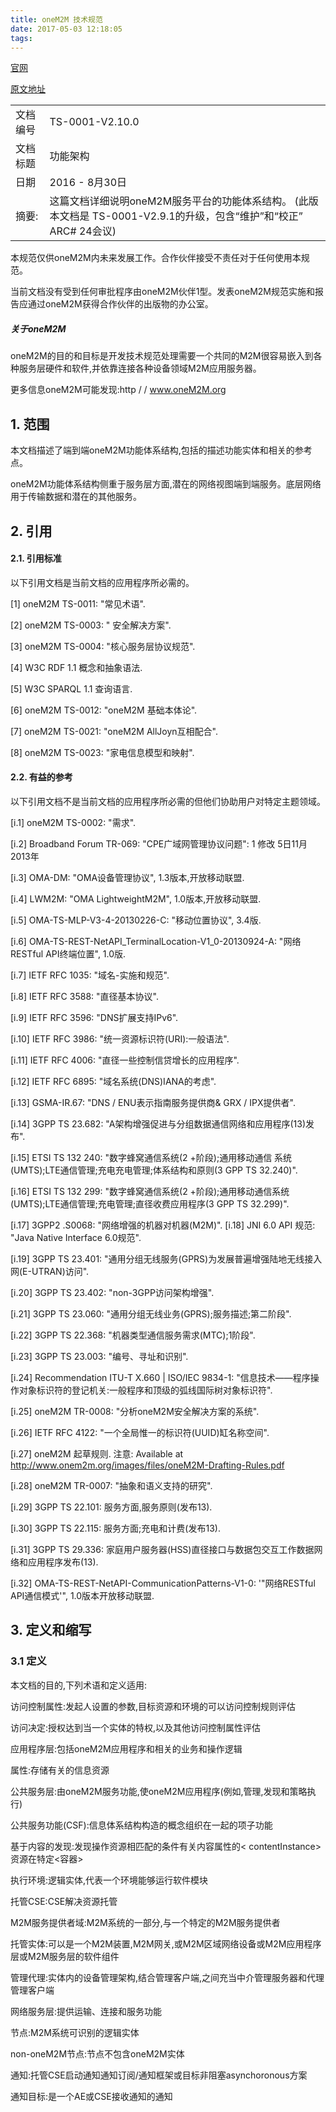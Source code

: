 ```yaml
---
title: oneM2M 技术规范
date: 2017-05-03 12:18:05
tags:
---
```


[官网](http://www.onem2m.org/)

[原文地址](http://www.onem2m.org/images/files/deliverables/Release2/TS-0001-%20Functional_Architecture-V2_10_0.pdf)

|    |    |
| -- | -- |
| 文档编号 | TS-0001-V2.10.0 |
| 文档标题 | 功能架构 |
| 日期 | 2016 - 8月30日 |
| 摘要: | 这篇文档详细说明oneM2M服务平台的功能体系结构。 (此版本文档是 TS-0001-V2.9.1的升级，包含“维护”和“校正” ARC# 24会议) |

本规范仅供oneM2M内未来发展工作。合作伙伴接受不责任对于任何使用本规范。

当前文档没有受到任何审批程序由oneM2M伙伴1型。发表oneM2M规范实施和报告应通过oneM2M获得合作伙伴的出版物的办公室。

##### 关于oneM2M
oneM2M的目的和目标是开发技术规范处理需要一个共同的M2M很容易嵌入到各种服务层硬件和软件,并依靠连接各种设备领域M2M应用服务器。

更多信息oneM2M可能发现:http / / www.oneM2M.org

## 1. 范围
本文档描述了端到端oneM2M功能体系结构,包括的描述功能实体和相关的参考点。

oneM2M功能体系结构侧重于服务层方面,潜在的网络视图端到端服务。底层网络用于传输数据和潜在的其他服务。

## 2. 引用
#### 2.1. 引用标准
以下引用文档是当前文档的应用程序所必需的。

[1] oneM2M TS-0011: "常见术语".

[2] oneM2M TS-0003: " 安全解决方案".

[3] oneM2M TS-0004: "核心服务层协议规范".

[4] W3C RDF 1.1 概念和抽象语法.

[5] W3C SPARQL 1.1 查询语言.

[6] oneM2M TS-0012: "oneM2M 基础本体论".

[7] oneM2M TS-0021: "oneM2M AllJoyn互相配合".

[8] oneM2M TS-0023: "家电信息模型和映射".

#### 2.2. 有益的参考
以下引用文档不是当前文档的应用程序所必需的但他们协助用户对特定主题领域。

[i.1] oneM2M TS-0002: "需求".

[i.2] Broadband Forum TR-069: "CPE广域网管理协议问题": 1 修改 5日11月2013年

[i.3] OMA-DM: "OMA设备管理协议", 1.3版本,开放移动联盟.

[i.4] LWM2M: "OMA LightweightM2M", 1.0版本,开放移动联盟.

[i.5] OMA-TS-MLP-V3-4-20130226-C: "移动位置协议", 3.4版.

[i.6] OMA-TS-REST-NetAPI_TerminalLocation-V1_0-20130924-A: "网络RESTful API终端位置", 1.0版.

[i.7] IETF RFC 1035: "域名-实施和规范".

[i.8] IETF RFC 3588: "直径基本协议".

[i.9] IETF RFC 3596: "DNS扩展支持IPv6".

[i.10] IETF RFC 3986: "统一资源标识符(URI):一般语法".

[i.11] IETF RFC 4006: "直径一些控制信贷增长的应用程序".

[i.12] IETF RFC 6895: "域名系统(DNS)IANA的考虑".

[i.13] GSMA-IR.67: "DNS / ENU表示指南服务提供商& GRX / IPX提供者".

[i.14] 3GPP TS 23.682: "A架构增强促进与分组数据通信网络和应用程序(13)发布".

[i.15] ETSI TS 132 240: "数字蜂窝通信系统(2 +阶段);通用移动通信
系统(UMTS);LTE通信管理;充电充电管理;体系结构和原则(3 GPP TS 32.240)".

[i.16] ETSI TS 132 299: "数字蜂窝通信系统(2 +阶段);通用移动通信系统(UMTS);LTE通信管理;充电管理;直径收费应用程序(3 GPP TS 32.299)".

[i.17] 3GPP2 .S0068: "网络增强的机器对机器(M2M)".
[i.18] JNI 6.0 API 规范: "Java Native Interface 6.0规范".

[i.19] 3GPP TS 23.401: "通用分组无线服务(GPRS)为发展普遍增强陆地无线接入网(E-UTRAN)访问".

[i.20] 3GPP TS 23.402: "non-3GPP访问架构增强".

[i.21] 3GPP TS 23.060: "通用分组无线业务(GPRS);服务描述;第二阶段".

[i.22] 3GPP TS 22.368: "机器类型通信服务需求(MTC);1阶段".

[i.23] 3GPP TS 23.003: "编号、寻址和识别".

[i.24] Recommendation ITU-T X.660 | ISO/IEC 9834-1: "信息技术——程序操作对象标识符的登记机关:一般程序和顶级的弧线国际树对象标识符".

[i.25] oneM2M TR-0008: "分析oneM2M安全解决方案的系统".

[i.26] IETF RFC 4122: "一个全局惟一的标识符(UUID)缸名称空间".

[i.27] oneM2M 起草规则.
注意: Available at http://www.onem2m.org/images/files/oneM2M-Drafting-Rules.pdf

[i.28] oneM2M TR-0007: "抽象和语义支持的研究".

[i.29] 3GPP TS 22.101: 服务方面,服务原则(发布13).

[i.30] 3GPP TS 22.115: 服务方面;充电和计费(发布13).

[i.31] 3GPP TS 29.336: 家庭用户服务器(HSS)直径接口与数据包交互工作数据网络和应用程序发布(13).

[i.32] OMA-TS-REST-NetAPI-CommunicationPatterns-V1-0: '"网络RESTful API通信模式'", 1.0版本开放移动联盟.

## 3. 定义和缩写

### 3.1 定义
本文档的目的,下列术语和定义适用:

访问控制属性:发起人设置的参数,目标资源和环境的可以访问控制规则评估

访问决定:授权达到当一个实体的特权,以及其他访问控制属性评估

应用程序层:包括oneM2M应用程序和相关的业务和操作逻辑

属性:存储有关的信息资源

公共服务层:由oneM2M服务功能,使oneM2M应用程序(例如,管理,发现和策略执行)

公共服务功能(CSF):信息体系结构构造的概念组织在一起的项子功能

基于内容的发现:发现操作<contentInstance>资源相匹配的条件有关内容属性的< contentInstance>资源在特定<容器>

执行环境:逻辑实体,代表一个环境能够运行软件模块

托管CSE:CSE解决资源托管

M2M服务提供者域:M2M系统的一部分,与一个特定的M2M服务提供者

托管实体:可以是一个M2M装置,M2M网关,或M2M区域网络设备或M2M应用程序层或M2M服务层的软件组件

管理代理:实体内的设备管理架构,结合管理客户端,之间充当中介管理服务器和代理管理客户端

网络服务层:提供运输、连接和服务功能

节点:M2M系统可识别的逻辑实体

non-oneM2M节点:节点不包含oneM2M实体

通知:托管CSE启动通知通知订阅/通知框架或目标非阻塞asynchoronous方案

通知目标:是一个AE或CSE接收通知的通知
